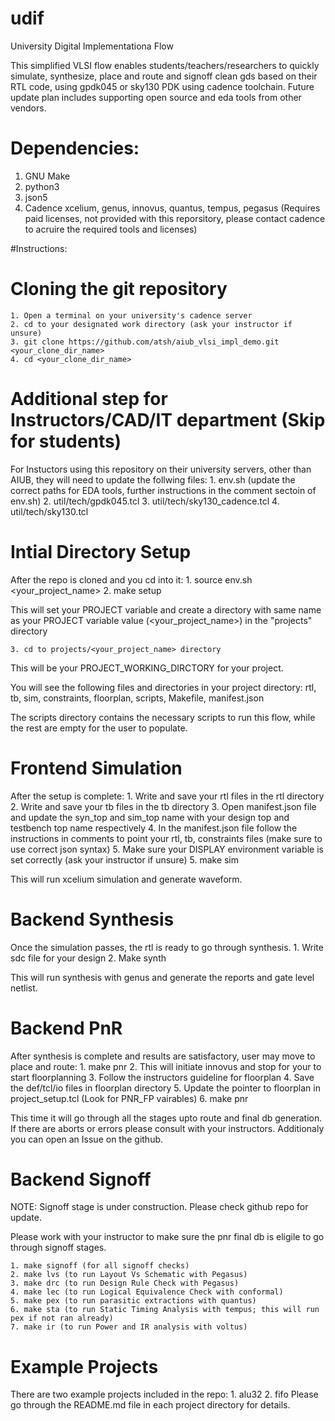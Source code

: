 # udif
University Digital Implementationa Flow

This simplified VLSI flow enables students/teachers/researchers to quickly simulate, synthesize, place and route and signoff clean gds based on their RTL code, using gpdk045 or sky130 PDK using cadence toolchain.
Future update plan includes supporting open source and eda tools from other vendors.


# Dependencies:
1. GNU Make
2. python3
3. json5
4. Cadence xcelium, genus, innovus, quantus, tempus, pegasus
   (Requires paid licenses, not provided with this reporsitory, please contact cadence to acruire the required tools and licenses)


#Instructions:

# Cloning the git repository
	1. Open a terminal on your university's cadence server
	2. cd to your designated work directory (ask your instructor if unsure)
	3. git clone https://github.com/atsh/aiub_vlsi_impl_demo.git <your_clone_dir_name>
	4. cd <your_clone_dir_name>  

# Additional step for Instructors/CAD/IT department (Skip for students)
For Instuctors using this repository on their university servers, other than AIUB, they will need to update the follwing files:
	1. env.sh (update the correct paths for EDA tools, further instructions in the comment sectoin of env.sh)
	2. util/tech/gpdk045.tcl
	3. util/tech/sky130_cadence.tcl
	4. util/tech/sky130.tcl

# Intial Directory Setup
After the repo is cloned and you cd into it:
	1. source env.sh <your_project_name> 
	2. make setup

This will set your PROJECT variable and create a directory with same name as your PROJECT variable value (<your_project_name>) in the "projects" directory
 
	3. cd to projects/<your_project_name> directory

This will be your PROJECT_WORKING_DIRCTORY for your project.

You will see the following files and directories in your project directory:
rtl, tb, sim, constraints, floorplan, scripts, Makefile, manifest.json

The scripts directory contains the necessary scripts to run this flow, while the rest are empty for the user to populate.

# Frontend Simulation
After the setup is complete:
	1. Write and save your rtl files in the rtl directory
	2. Write and save your tb files in the tb directory
	3. Open manifest.json file and update the syn_top and sim_top name with your design top and testbench top name respectively 
	4. In the manifest.json file follow the instructions in comments to point your rtl, tb, constraints files (make sure to use correct json syntax)
	5. Make sure your DISPLAY environment variable is set correctly (ask your instructor if unsure)
	5. make sim

This will run xcelium simulation and generate waveform.

# Backend Synthesis
Once the simulation passes, the rtl is ready to go through synthesis.
	1. Write sdc file for your design
	2. Make synth

This will run synthesis with genus and generate the reports and gate level netlist.

# Backend PnR
After synthesis is complete and results are satisfactory, user may move to place and route:
	1. make pnr
	2. This will initiate innovus and stop for your to start floorplanning
	3. Follow the instructors guideline for floorplan
	4. Save the def/tcl/io files in floorplan directory
	5. Update the pointer to floorplan in project_setup.tcl (Look for PNR_FP vairables)
	6. make pnr

This time it will go through all the stages upto route and final db generation.
If there are aborts or errors please consult with your instructors.
Additionaly you can open an Issue on the github.

# Backend Signoff  

NOTE: Signoff stage is under construction. Please check github repo for update.

Please work with your instructor to make sure the pnr final db is eligile to go through signoff stages.

	1. make signoff (for all signoff checks)
	2. make lvs (to run Layout Vs Schematic with Pegasus)
	3. make drc (to run Design Rule Check with Pegasus)
	4. make lec (to run Logical Equivalence Check with conformal)
	5. make pex (to run parasitic extractions with quantus)
	6. make sta (to run Static Timing Analysis with tempus; this will run pex if not ran already)
	7. make ir (to run Power and IR analysis with voltus)
	

# Example Projects
There are two example projects included in the repo:
	1. alu32
	2. fifo
Please go through the README.md file in each project directory for details.
